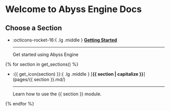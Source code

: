 # Welcome to Abyss Engine Docs

## Choose a Section

<div class="grid cards" markdown>

-   :octicons-rocket-16:{ .lg .middle } [__Getting Started__](GettingStarted.md)
    
    ---
    
    Get started using Abyss Engine

{% for section in get_sections() %}
-   :{{ get_icon(section) }}:{ .lg .middle } [__{{ section | capitalize }}__](pages/{{ section }}.md/)

    ---

    Learn how to use the {{ section }} module.

{% endfor %}

</div>
